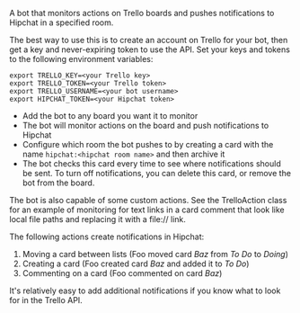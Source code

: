 A bot that monitors actions on Trello boards and pushes notifications to Hipchat in a specified room.

The best way to use this is to create an account on Trello for your bot, then get a key and never-expiring token to use the API. Set your keys and tokens to the following environment variables:

    export TRELLO_KEY=<your Trello key>
    export TRELLO_TOKEN=<your Trello token>
    export TRELLO_USERNAME=<your bot username>
    export HIPCHAT_TOKEN=<your Hipchat token>

* Add the bot to any board you want it to monitor
* The bot will monitor actions on the board and push notifications to Hipchat
* Configure which room the bot pushes to by creating a card with the name `hipchat:<hipchat room name>` and then archive it
* The bot checks this card every time to see where notifications should be sent.  To turn off notifications, you can delete this card, or remove the bot from the board.

The bot is also capable of some custom actions.  See the TrelloAction class for an example of monitoring for text links in a card comment that look like local file paths and replacing it with a file:// link.

The following actions create notifications in Hipchat:
1. Moving a card between lists (Foo moved card *Baz* from *To Do* to *Doing*)
2. Creating a card (Foo created card *Baz* and added it to *To Do*)
3. Commenting on a card (Foo commented on card *Baz*)

It's relatively easy to add additional notifications if you know what to look for in the Trello API.
